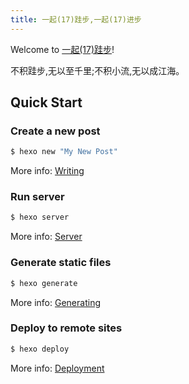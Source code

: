```yaml
---
title: 一起(17)跬步,一起(17)进步
---
```

Welcome to [一起(17)跬步](https://17kuibu.github.io/)! 

不积跬步,无以至千里;不积小流,无以成江海。

## Quick Start

### Create a new post

``` bash
$ hexo new "My New Post"
```

More info: [Writing](https://hexo.io/docs/writing.html)

### Run server

``` bash
$ hexo server
```

More info: [Server](https://hexo.io/docs/server.html)

### Generate static files

``` bash
$ hexo generate
```

More info: [Generating](https://hexo.io/docs/generating.html)

### Deploy to remote sites

``` bash
$ hexo deploy
```

More info: [Deployment](https://hexo.io/docs/deployment.html)

